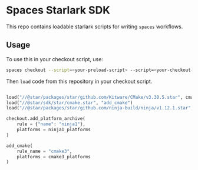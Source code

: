 # Spaces Starlark SDK

This repo contains loadable starlark scripts for writing `spaces` workflows.

## Usage

To use this in your checkout script, use:

```sh
spaces checkout --script=<your-preload-script> --script=<your-checkout-script> --name=<your-workspace-name>
```

Then `load` code from this repository in your checkout script.

```python

load("//@star/packages/star/github.com/Kitware/CMake/v3.30.5.star", cmake3_platforms = "platforms")
load("//@star/sdk/star/cmake.star", "add_cmake")
load("//@star/packages/star/github.com/ninja-build/ninja/v1.12.1.star", ninja1_platforms = "platforms")

checkout.add_platform_archive(
    rule = {"name": "ninja1"},
    platforms = ninja1_platforms
)

add_cmake(
    rule_name = "cmake3",
    platforms = cmake3_platforms
)
```




